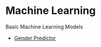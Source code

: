 # Machine Learning
Basic Machine Learning Models
- [ Gender Predictor ](https://github.com/jayasankar-shyam/ML/blob/main/genderPredictor/Prediction.ipynb)